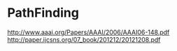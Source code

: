 # PathFinding

http://www.aaai.org/Papers/AAAI/2006/AAAI06-148.pdf
http://paper.ijcsns.org/07_book/201212/20121208.pdf
